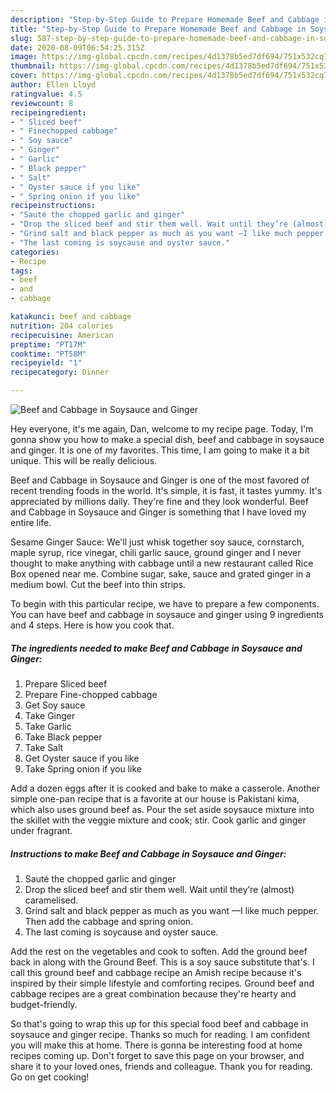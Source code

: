 ```yaml
---
description: "Step-by-Step Guide to Prepare Homemade Beef and Cabbage in Soysauce and Ginger"
title: "Step-by-Step Guide to Prepare Homemade Beef and Cabbage in Soysauce and Ginger"
slug: 587-step-by-step-guide-to-prepare-homemade-beef-and-cabbage-in-soysauce-and-ginger
date: 2020-08-09T06:54:25.315Z
image: https://img-global.cpcdn.com/recipes/4d1378b5ed7df694/751x532cq70/beef-and-cabbage-in-soysauce-and-ginger-recipe-main-photo.jpg
thumbnail: https://img-global.cpcdn.com/recipes/4d1378b5ed7df694/751x532cq70/beef-and-cabbage-in-soysauce-and-ginger-recipe-main-photo.jpg
cover: https://img-global.cpcdn.com/recipes/4d1378b5ed7df694/751x532cq70/beef-and-cabbage-in-soysauce-and-ginger-recipe-main-photo.jpg
author: Ellen Lloyd
ratingvalue: 4.5
reviewcount: 8
recipeingredient:
- " Sliced beef"
- " Finechopped cabbage"
- " Soy sauce"
- " Ginger"
- " Garlic"
- " Black pepper"
- " Salt"
- " Oyster sauce if you like"
- " Spring onion if you like"
recipeinstructions:
- "Sauté the chopped garlic and ginger"
- "Drop the sliced beef and stir them well. Wait until they’re (almost) caramelised."
- "Grind salt and black pepper as much as you want —I like much pepper. Then add the cabbage and spring onion."
- "The last coming is soycause and oyster sauce."
categories:
- Recipe
tags:
- beef
- and
- cabbage

katakunci: beef and cabbage 
nutrition: 204 calories
recipecuisine: American
preptime: "PT17M"
cooktime: "PT58M"
recipeyield: "1"
recipecategory: Dinner

---
```



![Beef and Cabbage in Soysauce and Ginger](https://img-global.cpcdn.com/recipes/4d1378b5ed7df694/751x532cq70/beef-and-cabbage-in-soysauce-and-ginger-recipe-main-photo.jpg)

Hey everyone, it's me again, Dan, welcome to my recipe page. Today, I'm gonna show you how to make a special dish, beef and cabbage in soysauce and ginger. It is one of my favorites. This time, I am going to make it a bit unique. This will be really delicious.

Beef and Cabbage in Soysauce and Ginger is one of the most favored of recent trending foods in the world. It's simple, it is fast, it tastes yummy. It's appreciated by millions daily. They're fine and they look wonderful. Beef and Cabbage in Soysauce and Ginger is something that I have loved my entire life.

Sesame Ginger Sauce: We&#39;ll just whisk together soy sauce, cornstarch, maple syrup, rice vinegar, chili garlic sauce, ground ginger and I never thought to make anything with cabbage until a new restaurant called Rice Box opened near me. Combine sugar, sake, sauce and grated ginger in a medium bowl. Cut the beef into thin strips.


To begin with this particular recipe, we have to prepare a few components. You can have beef and cabbage in soysauce and ginger using 9 ingredients and 4 steps. Here is how you cook that.

<!--inarticleads1-->

##### The ingredients needed to make Beef and Cabbage in Soysauce and Ginger:

1. Prepare  Sliced beef
1. Prepare  Fine-chopped cabbage
1. Get  Soy sauce
1. Take  Ginger
1. Take  Garlic
1. Take  Black pepper
1. Take  Salt
1. Get  Oyster sauce if you like
1. Take  Spring onion if you like


Add a dozen eggs after it is cooked and bake to make a casserole. Another simple one-pan recipe that is a favorite at our house is Pakistani kima, which also uses ground beef as. Pour the set aside soysauce mixture into the skillet with the veggie mixture and cook; stir. Cook garlic and ginger under fragrant. 

<!--inarticleads2-->

##### Instructions to make Beef and Cabbage in Soysauce and Ginger:

1. Sauté the chopped garlic and ginger
1. Drop the sliced beef and stir them well. Wait until they’re (almost) caramelised.
1. Grind salt and black pepper as much as you want —I like much pepper. Then add the cabbage and spring onion.
1. The last coming is soycause and oyster sauce.


Add the rest on the vegetables and cook to soften. Add the ground beef back in along with the Ground Beef. This is a soy sauce substitute that&#39;s. I call this ground beef and cabbage recipe an Amish recipe because it&#39;s inspired by their simple lifestyle and comforting recipes. Ground beef and cabbage recipes are a great combination because they&#39;re hearty and budget-friendly. 

So that's going to wrap this up for this special food beef and cabbage in soysauce and ginger recipe. Thanks so much for reading. I am confident you will make this at home. There is gonna be interesting food at home recipes coming up. Don't forget to save this page on your browser, and share it to your loved ones, friends and colleague. Thank you for reading. Go on get cooking!
